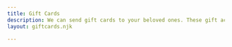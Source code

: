 ```yaml
---
title: Gift Cards
description: We can send gift cards to your beloved ones. These gift acrds have no Expiry Date. They can be used anytime.
layout: giftcards.njk

---
```

